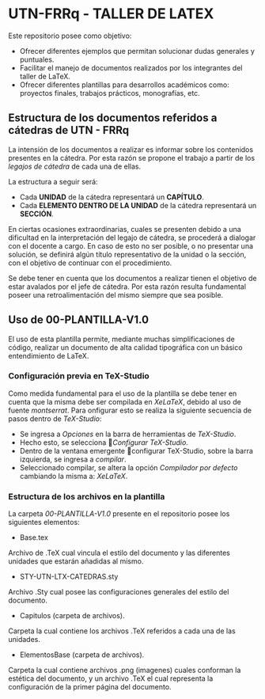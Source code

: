 # UTN-FRRq - TALLER DE LATEX 

Este repositorio posee como objetivo:

- Ofrecer diferentes ejemplos que permitan solucionar dudas generales y puntuales.
- Facilitar el manejo de documentos realizados por los integrantes del taller de LaTeX.
- Ofrecer diferentes plantillas para desarrollos académicos como: proyectos finales, trabajos prácticos, monografías, etc.

## Estructura de los documentos referidos a cátedras de UTN - FRRq

La intensión de los documentos a realizar es informar sobre los contenidos presentes en la cátedra. Por esta razón se propone el trabajo a partir de los *legajos de cátedra* de cada una de ellas. 

La estructura a seguir será:

- Cada **UNIDAD** de la cátedra representará un **CAPÍTULO**.
- Cada **ELEMENTO DENTRO DE LA UNIDAD** de la cátedra representará un **SECCIÓN**.

En ciertas ocasiones extraordinarias, cuales se presenten debido a una dificultad en la interpretación del legajo de cátedra, se procederá a dialogar con el docente a cargo. En caso de esto no ser posible, o no presentar una solución, se definirá algún título representativo de la unidad o la sección, con el objetivo de continuar con el procedimiento.

Se debe tener en cuenta que los documentos a realizar tienen el objetivo de estar avalados por el jefe de cátedra. Por esta razón resulta fundamental poseer una retroalimentación del mismo siempre que sea posible.

## Uso de 00-PLANTILLA-V1.0

El uso de esta plantilla permite, mediante muchas simplificaciones de código, realizar un documento de alta calidad tipográfica con un básico entendimiento de LaTeX. 

### Configuración previa en TeX-Studio

Como medida fundamental para el uso de la plantilla se debe tener en cuenta que la misma debe ser compilada en *XeLaTeX*, debido al uso de fuente *montserrat*. Para onfigurar esto se realiza la siguiente secuencia de pasos dentro de *TeX-Studio*:

- Se ingresa a *Opciones* en la barra de herramientas de *TeX-Studio*.
- Hecho esto, se selecciona 🔧*Configurar TeX-Studio*. 
- Dentro de la ventana emergente 🔧configurar TeX-Studio, sobre la barra izquierda, se ingresa a *compilar*.
- Seleccionado compilar, se altera la opción *Compilador por defecto* cambiando la misma a: *XeLaTeX*.

### Estructura de los archivos en la plantilla

La carpeta *00-PLANTILLA-V1.0* presente en el repositorio posee los siguientes elementos:

- Base.tex

Archivo de .TeX cual vincula el estilo del documento y las diferentes unidades que estarán añadidas al mismo.
  
- STY-UTN-LTX-CATEDRAS.sty

Archivo .Sty cual posee las configuraciones generales del estilo del documento.

- Capitulos (carpeta de archivos).

Carpeta la cual contiene los archivos .TeX referidos a cada una de las unidades.

- ElementosBase (carpeta de archivos).

Carpeta la cual contiene archivos .png (imagenes) cuales conforman la estética del documento, y un archivo .TeX el cual representa la configuración de la primer página del documento.

